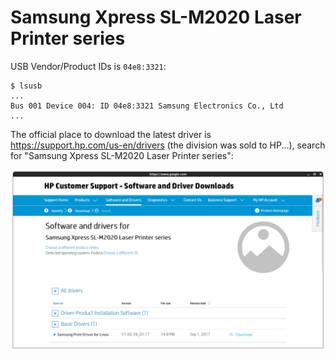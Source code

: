 # Samsung Xpress SL-M2020 Laser Printer series

USB Vendor/Product IDs is `04e8:3321`:

```
$ lsusb
...
Bus 001 Device 004: ID 04e8:3321 Samsung Electronics Co., Ltd
...
```

The official place to download the latest driver is https://support.hp.com/us-en/drivers (the division was sold to HP...), search
for "Samsung Xpress SL-M2020 Laser Printer series":

![Download from HP](download.png)


